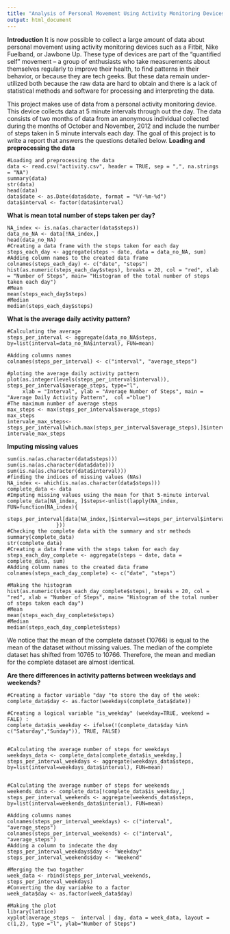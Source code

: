 ```yaml
---
title: "Analysis of Personal Movement Using Activity Monitoring Devices"
output: html_document
---
```

**Introduction**
It is now possible to collect a large amount of data about personal movement using activity monitoring devices such as a Fitbit, Nike Fuelband, or Jawbone Up. These type of devices are part of the “quantified self” movement – a group of enthusiasts who take measurements about themselves regularly to improve their health, to find patterns in their behavior, or because they are tech geeks. But these data remain under-utilized both because the raw data are hard to obtain and there is a lack of statistical methods and software for processing and interpreting the data.

This project makes use of data from a personal activity monitoring device. This device collects data at 5 minute intervals through out the day. The data consists of two months of data from an anonymous individual collected during the months of October and November, 2012 and include the number of steps taken in 5 minute intervals each day. The goal of this project is to write a report that answers the questions detailed below.
**Loading and preprocessing the data**
```{r}
#Loading and preprocessing the data
data <- read.csv("activity.csv", header = TRUE, sep = ",", na.strings = "NA")
summary(data)
str(data)
head(data)
data$date <- as.Date(data$date, format = "%Y-%m-%d")
data$interval <- factor(data$interval)
```
**What is mean total number of steps taken per day?**
```{r}
NA_index <- is.na(as.character(data$steps))
data_no_NA <- data[!NA_index,]
head(data_no_NA)
#Creating a data frame with the steps taken for each day
steps_each_day <- aggregate(steps ~ date, data = data_no_NA, sum)
#Adding column names to the created data frame
colnames(steps_each_day) <- c("date", "steps")
hist(as.numeric(steps_each_day$steps), breaks = 20, col = "red", xlab = "Number of Steps", main= "Histogram of the total number of steps taken each day")
#Mean
mean(steps_each_day$steps)
#Median
median(steps_each_day$steps)
```
**What is the average daily activity pattern?**
```{r}
#Calculating the average
steps_per_interval <- aggregate(data_no_NA$steps, by=list(interval=data_no_NA$interval), FUN=mean)

#Adding columns names
colnames(steps_per_interval) <- c("interval", "average_steps")

#ploting the average daily activity pattern 
plot(as.integer(levels(steps_per_interval$interval)), steps_per_interval$average_steps, type="l",
     xlab = "Interval", ylab = "Average Number of Steps", main = "Average Daily Activity Pattern",  col ="blue")
#The maximum number of average steps
max_steps <- max(steps_per_interval$average_steps)
max_steps
intervale_max_steps<-steps_per_interval[which.max(steps_per_interval$average_steps),]$interval
intervale_max_steps
```
**Imputing missing values**
```{r}
sum(is.na(as.character(data$steps)))
sum(is.na(as.character(data$date)))
sum(is.na(as.character(data$interval)))
#finding the indices of missing values (NAs)
NA_index <- which(is.na(as.character(data$steps)))
complete_data <- data
#Imputing missing values using the mean for that 5-minute interval
complete_data[NA_index, ]$steps<-unlist(lapply(NA_index, FUN=function(NA_index){
                steps_per_interval[data[NA_index,]$interval==steps_per_interval$interval,]$average_steps
                }))
#Checking the complete data with the summary and str methods
summary(complete_data)
str(complete_data)
#Creating a data frame with the steps taken for each day
steps_each_day_complete <- aggregate(steps ~ date, data = complete_data, sum)
#Adding column names to the created data frame
colnames(steps_each_day_complete) <- c("date", "steps")

#Making the histogram
hist(as.numeric(steps_each_day_complete$steps), breaks = 20, col = "red", xlab = "Number of Steps", main= "Histogram of the total number of steps taken each day")
#Mean
mean(steps_each_day_complete$steps)
#Median
median(steps_each_day_complete$steps)
```
We notice that the mean of the complete dataset (10766) is equal to the mean of the dataset without missing values. The median of the complete dataset has shifted from 10765 to 10766. Therefore, the mean and median for the complete dataset are almost identical.

**Are there differences in activity patterns between weekdays and weekends?**
```{r}
#Creating a factor variable "day "to store the day of the week:
complete_data$day <- as.factor(weekdays(complete_data$date))

#Creating a logical variable "is_weekday" (weekday=TRUE, weekend = FALE) :
complete_data$is_weekday <- ifelse(!(complete_data$day %in% c("Saturday","Sunday")), TRUE, FALSE) 


#Calculating the average number of steps for weekdays
weekdays_data <- complete_data[complete_data$is_weekday,]
steps_per_interval_weekdays <- aggregate(weekdays_data$steps, by=list(interval=weekdays_data$interval), FUN=mean)


#Calculating the average number of steps for weekends
weekends_data <- complete_data[!complete_data$is_weekday,]
steps_per_interval_weekends <- aggregate(weekends_data$steps, by=list(interval=weekends_data$interval), FUN=mean)

#Adding columns names
colnames(steps_per_interval_weekdays) <- c("interval", "average_steps")
colnames(steps_per_interval_weekends) <- c("interval", "average_steps")
#Adding a column to indecate the day
steps_per_interval_weekdays$day <- "Weekday"
steps_per_interval_weekends$day <- "Weekend"

#Merging the two togather
week_data <- rbind(steps_per_interval_weekends, steps_per_interval_weekdays)
#Converting the day variabke to a factor
week_data$day <- as.factor(week_data$day)

#Making the plot
library(lattice)
xyplot(average_steps ~  interval | day, data = week_data, layout = c(1,2), type ="l", ylab="Number of Steps")
       
```





